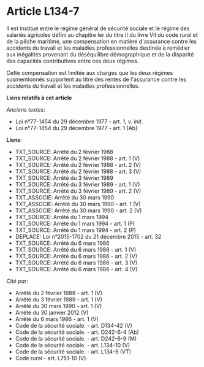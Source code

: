 # Article L134-7

Il est institué entre le régime général de sécurité sociale et le régime des salariés agricoles défini au chapitre Ier du
titre II du livre VII du code rural et de la pêche maritime, une compensation en matière d'assurance contre les accidents du
travail et les maladies professionnelles destinée à remédier aux inégalités provenant du déséquilibre démographique et de la
disparité des capacités contributives entre ces deux régimes. 

Cette compensation est limitée aux charges que les deux régimes susmentionnés supportent au titre des rentes de l'assurance
contre les accidents du travail et les maladies professionnelles.

**Liens relatifs à cet article**

_Anciens textes_:

  - Loi n°77-1454 du 29 décembre 1977 - art. 1, v. init.
  - Loi n°77-1454 du 29 décembre 1977 - art. 1 (Ab)

**Liens**:

  - TXT_SOURCE: Arrêté du 2 février 1988
  - TXT_SOURCE: Arrêté du 2 février 1988 - art. 1 (V)
  - TXT_SOURCE: Arrêté du 2 février 1988 - art. 2 (V)
  - TXT_SOURCE: Arrêté du 2 février 1988 - art. 3 (V)
  - TXT_SOURCE: Arrêté du 3 février 1989
  - TXT_SOURCE: Arrêté du 3 février 1989 - art. 1 (V)
  - TXT_SOURCE: Arrêté du 3 février 1989 - art. 2 (V)
  - TXT_ASSOCIE: Arrêté du 30 mars 1990
  - TXT_ASSOCIE: Arrêté du 30 mars 1990 - art. 1 (V)
  - TXT_ASSOCIE: Arrêté du 30 mars 1990 - art. 2 (V)
  - TXT_SOURCE: Arrêté du 1 mars 1994
  - TXT_SOURCE: Arrêté du 1 mars 1994 - art. 1 (P)
  - TXT_SOURCE: Arrêté du 1 mars 1994 - art. 2 (P)
  - DEPLACE: Loi n°2015-1702 du 21 décembre 2015 - art. 32
  - TXT_SOURCE: Arrêté du 6 mars 1986
  - TXT_SOURCE: Arrêté du 6 mars 1986 - art. 1 (V)
  - TXT_SOURCE: Arrêté du 6 mars 1986 - art. 2 (V)
  - TXT_SOURCE: Arrêté du 6 mars 1986 - art. 3 (V)
  - TXT_SOURCE: Arrêté du 6 mars 1986 - art. 4 (V)

_Cité par_:

  - Arrêté du 2 février 1988 - art. 1 (V)
  - Arrêté du 3 février 1989 - art. 1 (V)
  - Arrêté du 30 mars 1990 - art. 1 (V)
  - Arrêté du 30 janvier 2012 (V)
  - Arrêté du 6 mars 1986 - art. 1 (V)
  - Code de la sécurité sociale. - art. D134-42 (V)
  - Code de la sécurité sociale. - art. D242-6-4 (Ab)
  - Code de la sécurité sociale. - art. D242-6-9 (M)
  - Code de la sécurité sociale. - art. L134-10 (V)
  - Code de la sécurité sociale. - art. L134-9 (VT)
  - Code rural - art. L751-10 (V)

